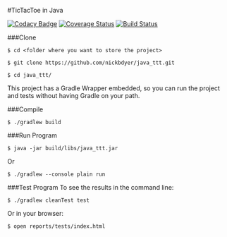 #TicTacToe in Java

[![Codacy Badge](https://api.codacy.com/project/badge/Grade/07dfccca9d3e4a1bb18cf9a77093187d)](https://www.codacy.com/app/nbdyer/java_ttt?utm_source=github.com&amp;utm_medium=referral&amp;utm_content=nickbdyer/java_ttt&amp;utm_campaign=Badge_Grade) [![Coverage Status](https://coveralls.io/repos/github/nickbdyer/java_ttt/badge.svg?branch=master)](https://coveralls.io/github/nickbdyer/java_ttt?branch=master) [![Build Status](https://travis-ci.org/nickbdyer/java_ttt.svg?branch=master)](https://travis-ci.org/nickbdyer/java_ttt)

###Clone

```shell
$ cd <folder where you want to store the project>

$ git clone https://github.com/nickbdyer/java_ttt.git

$ cd java_ttt/
```

This project has a Gradle Wrapper embedded, so you can run the project and tests without having Gradle on your path.

###Compile
```shell
$ ./gradlew build
```

###Run Program
```shell
$ java -jar build/libs/java_ttt.jar
```
Or
```shell
$ ./gradlew --console plain run
```

###Test Program
To see the results in the command line:
```shell
$ ./gradlew cleanTest test
```
Or in your browser:
```shell
$ open reports/tests/index.html
```



